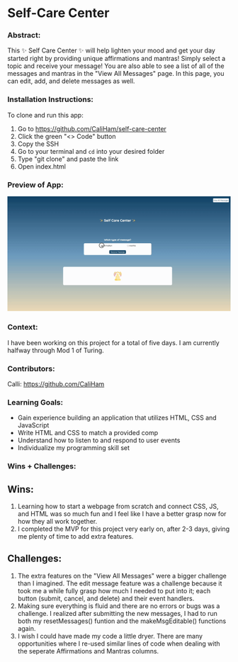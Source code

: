 # Self-Care Center 

### Abstract:
This ✨ Self Care Center ✨ will help lighten your mood and get your day started right by providing unique affirmations and mantras! Simply select a topic and receive your message! You are also able to see a list of all of the messages and mantras in the "View All Messages" page. In this page, you can edit, add, and delete messages as well.

### Installation Instructions:
To clone and run this app:
1. Go to https://github.com/CaliHam/self-care-center
2. Click the green "<> Code" button
3. Copy the SSH
4. Go to your terminal and `cd` into your desired folder 
5. Type "git clone" and paste the link
6. Open index.html

### Preview of App:
![Gif of WebPage](assets/GifofWebpage.gif)

### Context:
I have been working on this project for a total of five days. I am currently halfway through Mod 1 of Turing.

### Contributors:
Calli: https://github.com/CaliHam

### Learning Goals:
- Gain experience building an application that utilizes HTML, CSS and JavaScript
- Write HTML and CSS to match a provided comp
- Understand how to listen to and respond to user events
- Individualize my programming skill set

### Wins + Challenges:
## Wins:
1. Learning how to start a webpage from scratch and connect CSS, JS, and HTML was so much fun and I feel like I have a better grasp now for how they all work together. 
2. I completed the MVP for this project very early on, after 2-3 days, giving me plenty of time to add extra features.

## Challenges:
1. The extra features on the "View All Messages" were a bigger challenge than I imagined. The edit message feature was a challenge because it took me a while fully grasp how much I needed to put into it; each button (submit, cancel, and delete) and their event handlers.
2. Making sure everything is fluid and there are no errors or bugs was a challenge. I realized after submitting the new messages, I had to run both my resetMessages() funtion and the makeMsgEditable() functions again.
3. I wish I could have made my code a little dryer. There are many opportunities where I re-used similar lines of code when dealing with the seperate Affirmations and Mantras columns. 
